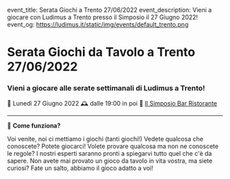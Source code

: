 event_title: Serata Giochi a Trento 27/06/2022
event_description: Vieni a giocare con Ludimus a Trento presso il Simposio il 27 Giugno 2022!
event_og: https://ludimus.it/static/img/events/default_trento.png

# Serata Giochi da Tavolo a Trento 27/06/2022

### Vieni a giocare alle serate settimanali di Ludimus a Trento!

📅 Lunedì 27 Giugno 2022
🕰 dalle 19:00 in poi
📍 [Il Simposio Bar Ristorante](https://g.page/ilsimposiotrento?share)

---

🎲 **Come funziona?**

Voi venite, noi ci mettiamo i giochi (tanti giochi!)
Vedete qualcosa che conoscete? Potete giocarci!
Volete provare qualcosa ma non ne conoscete le regole? I nostri esperti saranno pronti a spiegarvi tutto quel che c'è da sapere.
Non avete mai provato un gioco da tavolo in vita vostra, ma siete curiosi? Fate un salto, abbiamo il gioco adatto a voi!